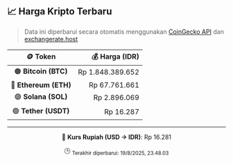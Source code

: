 

<!-- HARGA_KRIPTO -->
## 📈 Harga Kripto Terbaru

> Data ini diperbarui secara otomatis menggunakan [CoinGecko API](https://www.coingecko.com/) dan [exchangerate.host](https://exchangerate.host/)

<div align="center">

| 🪙 Token | 💰 Harga (IDR) |
|:------:|---------------:|
| 🟠 **Bitcoin (BTC)**   | Rp 1.848.389.652 |
| 🔵 **Ethereum (ETH)**  | Rp 67.761.661 |
| 🟣 **Solana (SOL)**    | Rp 2.896.069 |
| 🟢 **Tether (USDT)**   | Rp 16.287 |

---

💱 **Kurs Rupiah (USD → IDR)**: Rp 16.281

🕒 <sub>Terakhir diperbarui: 19/8/2025, 23.48.03</sub>

</div>
<!-- /HARGA_KRIPTO -->